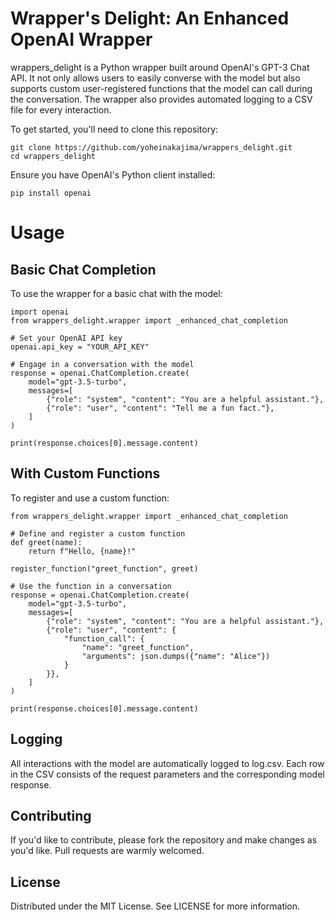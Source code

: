 # Wrapper's Delight: An Enhanced OpenAI Wrapper
wrappers_delight is a Python wrapper built around OpenAI's GPT-3 Chat API. It not only allows users to easily converse with the model but also supports custom user-registered functions that the model can call during the conversation. The wrapper also provides automated logging to a CSV file for every interaction.

To get started, you'll need to clone this repository:

```
git clone https://github.com/yoheinakajima/wrappers_delight.git
cd wrappers_delight
```

Ensure you have OpenAI's Python client installed:

```
pip install openai
```
# Usage
## Basic Chat Completion
To use the wrapper for a basic chat with the model:

```
import openai
from wrappers_delight.wrapper import _enhanced_chat_completion

# Set your OpenAI API key
openai.api_key = "YOUR_API_KEY"

# Engage in a conversation with the model
response = openai.ChatCompletion.create(
    model="gpt-3.5-turbo",
    messages=[
        {"role": "system", "content": "You are a helpful assistant."},
        {"role": "user", "content": "Tell me a fun fact."},
    ]
)

print(response.choices[0].message.content)
```
## With Custom Functions
To register and use a custom function:

```
from wrappers_delight.wrapper import _enhanced_chat_completion

# Define and register a custom function
def greet(name):
    return f"Hello, {name}!"

register_function("greet_function", greet)

# Use the function in a conversation
response = openai.ChatCompletion.create(
    model="gpt-3.5-turbo",
    messages=[
        {"role": "system", "content": "You are a helpful assistant."},
        {"role": "user", "content": {
            "function_call": {
                "name": "greet_function",
                "arguments": json.dumps({"name": "Alice"})
            }
        }},
    ]
)

print(response.choices[0].message.content)
```
## Logging
All interactions with the model are automatically logged to log.csv. Each row in the CSV consists of the request parameters and the corresponding model response.

## Contributing
If you'd like to contribute, please fork the repository and make changes as you'd like. Pull requests are warmly welcomed.

## License
Distributed under the MIT License. See LICENSE for more information.
